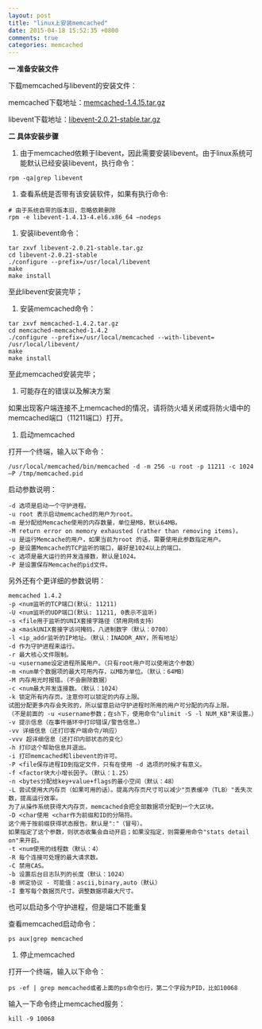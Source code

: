 ```yaml
---
layout: post
title: "linux上安装memcached"
date: 2015-04-18 15:52:35 +0800
comments: true
categories: memcached
---
```


**一 准备安装文件**

下载memcached与libevent的安装文件：

memcached下载地址：[memcached-1.4.15.tar.gz](http://memcached.googlecode.com/files/memcached-1.4.15.tar.gz)

libevent下载地址：[libevent-2.0.21-stable.tar.gz](https://github.com/downloads/libevent/libevent/libevent-2.0.21-stable.tar.gz)

**二 具体安装步骤**

1. 由于memcached依赖于libevent，因此需要安装libevent。由于linux系统可能默认已经安装libevent，执行命令：
```
rpm -qa|grep libevent 
```
1. 查看系统是否带有该安装软件，如果有执行命令:
```
# 由于系统自带的版本旧，忽略依赖删除
rpm -e libevent-1.4.13-4.el6.x86_64 –nodeps
```
1. 安装libevent命令：<!--more-->
```
tar zxvf libevent-2.0.21-stable.tar.gz
cd libevent-2.0.21-stable
./configure --prefix=/usr/local/libevent
make
make install
```
至此libevent安装完毕；

1.  安装memcached命令：
```
tar zxvf memcached-1.4.2.tar.gz
cd memcached-memcached-1.4.2
./configure --prefix=/usr/local/memcached --with-libevent=
/usr/local/libevent/
make
make install
```
至此memcached安装完毕；

1. 可能存在的错误以及解决方案

如果出现客户端连接不上memcached的情况，请将防火墙关闭或将防火墙中的memcached端口（11211端口）打开。

1. 启动memcached

打开一个终端，输入以下命令：
```
/usr/local/memcached/bin/memcached -d -m 256 -u root -p 11211 -c 1024 –P /tmp/memcached.pid
```
启动参数说明：

    -d 选项是启动一个守护进程。
    -u root 表示启动memcached的用户为root。
    -m 是分配给Memcache使用的内存数量，单位是MB，默认64MB。
    -M return error on memory exhausted (rather than removing items)。
    -u 是运行Memcache的用户，如果当前为root 的话，需要使用此参数指定用户。
    -p 是设置Memcache的TCP监听的端口，最好是1024以上的端口。
    -c 选项是最大运行的并发连接数，默认是1024。
    -P 是设置保存Memcache的pid文件。

另外还有个更详细的参数说明：

    memcached 1.4.2
    -p <num监听的TCP端口(默认: 11211)
    -U <num监听的UDP端口(默认: 11211, 0表示不监听)
    -s <file用于监听的UNIX套接字路径（禁用网络支持）
    -a <maskUNIX套接字访问掩码，八进制数字（默认：0700）
    -l <ip_addr监听的IP地址。（默认：INADDR_ANY，所有地址）
    -d 作为守护进程来运行。
    -r 最大核心文件限制。
    -u <username设定进程所属用户。（只有root用户可以使用这个参数）
    -m <num单个数据项的最大可用内存，以MB为单位。（默认：64MB）
    -M 内存用光时报错。（不会删除数据）
    -c <num最大并发连接数。（默认：1024）
    -k 锁定所有内存页。注意你可以锁定的内存上限。
    试图分配更多内存会失败的，所以留意启动守护进程时所用的用户可分配的内存上限。
    （不是前面的 -u <username参数；在sh下，使用命令"ulimit -S -l NUM_KB"来设置。）
    -v 提示信息（在事件循环中打印错误/警告信息。）
    -vv 详细信息（还打印客户端命令/响应）
    -vvv 超详细信息（还打印内部状态的变化）
    -h 打印这个帮助信息并退出。
    -i 打印memcached和libevent的许可。
    -P <file保存进程ID到指定文件，只有在使用 -d 选项的时候才有意义。
    -f <factor块大小增长因子。（默认：1.25）
    -n <bytes分配给key+value+flags的最小空间（默认：48）
    -L 尝试使用大内存页（如果可用的话）。提高内存页尺寸可以减少"页表缓冲（TLB）"丢失次数，提高运行效率。
    为了从操作系统获得大内存页，memcached会把全部数据项分配到一个大区块。
    -D <char使用 <char作为前缀和ID的分隔符。
    这个用于按前缀获得状态报告。默认是":"（冒号）。
    如果指定了这个参数，则状态收集会自动开启；如果没指定，则需要用命令"stats detail on"来开启。
    -t <num使用的线程数（默认：4）
    -R 每个连接可处理的最大请求数。
    -C 禁用CAS。
    -b 设置后台日志队列的长度（默认：1024）
    -B 绑定协议 - 可能值：ascii,binary,auto（默认）
    -I 重写每个数据页尺寸。调整数据项最大尺寸。

也可以启动多个守护进程，但是端口不能重复

查看memcached启动命令：
```
ps aux|grep memcached
```
1. 停止memcached

打开一个终端，输入以下命令：
```
ps -ef | grep memcached或者上面的ps命令也行，第二个字段为PID，比如10068
```
输入一下命令终止memcached服务：
```
kill -9 10068
```
